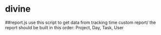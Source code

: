 # divine

##report.js
use this script to get data from tracking time custom report/
the report should be built in this order: Project, Day, Task, User
